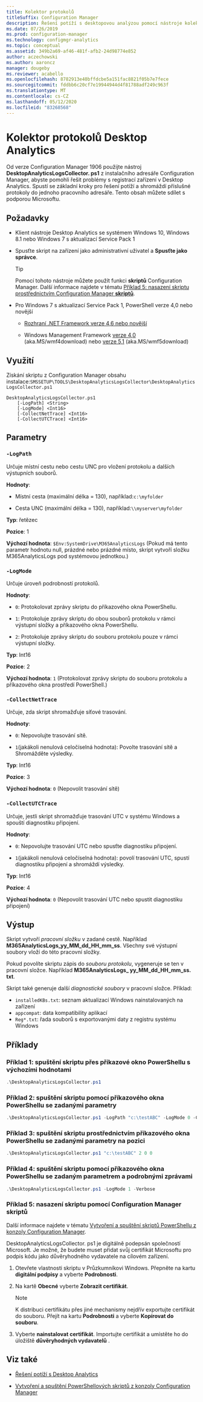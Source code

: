 ```yaml
---
title: Kolektor protokolů
titleSuffix: Configuration Manager
description: Řešení potíží s desktopovou analýzou pomocí nástroje kolektor protokolů
ms.date: 07/26/2019
ms.prod: configuration-manager
ms.technology: configmgr-analytics
ms.topic: conceptual
ms.assetid: 349b2a69-af46-481f-afb2-24d98774e852
author: aczechowski
ms.author: aaroncz
manager: dougeby
ms.reviewer: acabello
ms.openlocfilehash: 8782913e40bffdcbe5a151fac8821f05b7e7fece
ms.sourcegitcommit: fddbb6c20cf7e19944944d4f81788adf249c963f
ms.translationtype: MT
ms.contentlocale: cs-CZ
ms.lasthandoff: 05/12/2020
ms.locfileid: "83268568"
---
```

# <a name="desktop-analytics-log-collector"></a>Kolektor protokolů Desktop Analytics

Od verze Configuration Manager 1906 použijte nástroj **DesktopAnalyticsLogsCollector. ps1** z instalačního adresáře Configuration Manager, abyste pomohli řešit problémy s registrací zařízení v Desktop Analytics. Spustí se základní kroky pro řešení potíží a shromáždí příslušné protokoly do jednoho pracovního adresáře. Tento obsah můžete sdílet s podporou Microsoftu.


## <a name="prerequisites"></a>Požadavky

- Klient nástroje Desktop Analytics se systémem Windows 10, Windows 8.1 nebo Windows 7 s aktualizací Service Pack 1

- Spusťte skript na zařízení jako administrativní uživatel a **Spusťte jako správce**.

    > [!Tip]
    > Pomocí tohoto nástroje můžete použít funkci **skriptů** Configuration Manager. Další informace najdete v tématu [Příklad 5: nasazení skriptu prostřednictvím Configuration Manager **skriptů**](#bkmk_ex5).

- Pro Windows 7 s aktualizací Service Pack 1, PowerShell verze 4,0 nebo novější
    - [Rozhraní .NET Framework verze 4,6 nebo novější](https://dotnet.microsoft.com/download/dotnet-framework)

    - Windows Management Framework [verze 4,0](https://support.microsoft.com/help/2819745) (aka.MS/wmf4download) nebo [verze 5,1](https://www.microsoft.com/download/details.aspx?id=54616) (aka.MS/wmf5download)

## <a name="usage"></a>Využití

Získání skriptu z Configuration Manager obsahu instalace:`SMSSETUP\TOOLS\DesktopAnalyticsLogsCollector\DesktopAnalyticsLogsCollector.ps1`

``` Syntax
DesktopAnalyticsLogsCollector.ps1
    [-LogPath] <String>
    [-LogMode] <Int16>
    [-CollectNetTrace] <Int16>
    [-CollectUTCTrace] <Int16>
```

## <a name="parameters"></a>Parametry

### `-LogPath`

Určuje místní cestu nebo cestu UNC pro vložení protokolu a dalších výstupních souborů.

**Hodnoty**:

- Místní cesta (maximální délka = 130), například:`c:\myfolder`

- Cesta UNC (maximální délka = 130), například:`\\myserver\myfolder`

**Typ**: řetězec

**Pozice**: 1

**Výchozí hodnota**: `$Env:SystemDrive\M365AnalyticsLogs` (Pokud má tento parametr hodnotu null, prázdné nebo prázdné místo, skript vytvoří složku M365AnalyticsLogs pod systémovou jednotkou.)

### `-LogMode`

Určuje úroveň podrobností protokolů.

**Hodnoty**:

- `0`: Protokolovat zprávy skriptu do příkazového okna PowerShellu.

- `1`: Protokoluje zprávy skriptu do obou souborů protokolu v rámci výstupní složky a příkazového okna PowerShellu.

- `2`: Protokoluje zprávy skriptu do souboru protokolu pouze v rámci výstupní složky.

**Typ**: Int16

**Pozice**: 2

**Výchozí hodnota**: `1` (Protokolovat zprávy skriptu do souboru protokolu a příkazového okna prostředí PowerShell.)

### `-CollectNetTrace`

Určuje, zda skript shromažďuje síťové trasování.

**Hodnoty**:

- `0`: Nepovolujte trasování sítě.

- `1`(jakákoli nenulová celočíselná hodnota): Povolte trasování sítě a Shromážděte výsledky.

**Typ**: Int16

**Pozice**: 3

**Výchozí hodnota**: `0` (Nepovolit trasování sítě)

### `-CollectUTCTrace`

Určuje, jestli skript shromažďuje trasování UTC v systému Windows a spouští diagnostiku připojení.

**Hodnoty**:

- `0`: Nepovolujte trasování UTC nebo spusťte diagnostiku připojení.

- `1`(jakákoli nenulová celočíselná hodnota): povolí trasování UTC, spustí diagnostiku připojení a shromáždí výsledky.

**Typ**: Int16

**Pozice**: 4

**Výchozí hodnota**: `0` (Nepovolit trasování UTC nebo spustit diagnostiku připojení)


## <a name="output"></a>Výstup

Skript vytvoří *pracovní složku* v zadané cestě. Například **M365AnalyticsLogs_yy_MM_dd_HH_mm_ss**. Všechny své výstupní soubory vloží do této pracovní složky.

Pokud povolíte skriptu zápis do *souboru protokolu*, vygeneruje se ten v pracovní složce. Například **M365AnalyticsLogs_ yy_MM_dd_HH_mm_ss. txt**.

Skript také generuje další *diagnostické soubory* v pracovní složce. Příklad:

- `installedKBs.txt`: seznam aktualizací Windows nainstalovaných na zařízení
- `appcompat`: data kompatibility aplikací
- `Reg*.txt`: řada souborů s exportovanými daty z registru systému Windows


## <a name="examples"></a>Příklady

### <a name="example-1-run-script-via-powershell-command-window-with-default-values"></a><a name="bkmk_ex1"></a>Příklad 1: spuštění skriptu přes příkazové okno PowerShellu s výchozími hodnotami

```PowerShell
.\DesktopAnalyticsLogsCollector.ps1
```

### <a name="example-2-run-script-via-powershell-command-window-with-specified-parameters"></a><a name="bkmk_ex2"></a>Příklad 2: spuštění skriptu pomocí příkazového okna PowerShellu se zadanými parametry

```PowerShell
.\DesktopAnalyticsLogsCollector.ps1 -LogPath "c:\testABC" -LogMode 0 -CollectNetTrace 0 -CollectUTCTrace 0
```

### <a name="example-3-run-script-via-powershell-command-window-with-specified-parameters-in-position"></a><a name="bkmk_ex3"></a>Příklad 3: spuštění skriptu prostřednictvím příkazového okna PowerShellu se zadanými parametry na pozici

```PowerShell
.\DesktopAnalyticsLogsCollector.ps1 "c:\testABC" 2 0 0
```

### <a name="example-4-run-script-via-powershell-command-window-with-specified-parameter-and-verbose-messages"></a><a name="bkmk_ex4"></a>Příklad 4: spuštění skriptu pomocí příkazového okna PowerShellu se zadaným parametrem a podrobnými zprávami

```PowerShell
.\DesktopAnalyticsLogsCollector.ps1 -LogMode 1 -Verbose
```

### <a name="example-5-deploy-script-via-configuration-manager-scripts"></a><a name="bkmk_ex5"></a>Příklad 5: nasazení skriptu pomocí Configuration Manager **skriptů**

Další informace najdete v tématu [Vytvoření a spuštění skriptů PowerShellu z konzoly Configuration Manager](../apps/deploy-use/create-deploy-scripts.md).

DesktopAnalyticsLogsCollector. ps1 je digitálně podepsán společností Microsoft. Je možné, že budete muset přidat svůj certifikát Microsoftu pro podpis kódu jako důvěryhodného vydavatele na cílovém zařízení.

1. Otevřete vlastnosti skriptu v Průzkumníkovi Windows. Přepněte na kartu **digitální podpisy** a vyberte **Podrobnosti**.

2. Na kartě **Obecné** vyberte **Zobrazit certifikát**.

    > [!Note]
    > K distribuci certifikátu přes jiné mechanismy nejdřív exportujte certifikát do souboru. Přejít na kartu **Podrobnosti** a vyberte **Kopírovat do souboru**.

3. Vyberte **nainstalovat certifikát**. Importujte certifikát a umístěte ho do úložiště **důvěryhodných vydavatelů** .


## <a name="see-also"></a>Viz také

- [Řešení potíží s Desktop Analytics](troubleshooting.md)

- [Vytvoření a spuštění PowerShellových skriptů z konzoly Configuration Manager](../apps/deploy-use/create-deploy-scripts.md)
